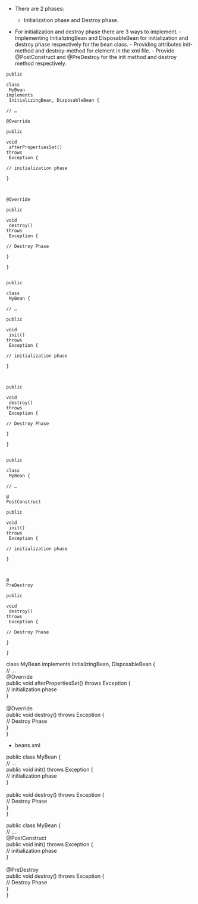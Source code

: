 - There are 2 phases:
    
    - Initialization phase and Destroy phase.
      
    
- For initialization and destroy phase there are 3 ways to implement. - Implementing InitializingBean and DisposableBean for initialization and destroy phase respectively for the bean class. - Providing attributes init-method and destroy-method for <bean> element in the xml file. - Provide @PostConstruct and @PreDestroy for the init method and destroy method respectively.
    
```
public
 
class
 MyBean 
implements
 InitializingBean, DisposableBean {

// …

@Override

public
 
void
 afterPropertiesSet() 
throws
 Exception {

// initialization phase

}

 

@Override

public
 
void
 destroy() 
throws
 Exception {

// Destroy Phase

}

}


public
 
class
 MyBean {

// …

public
 
void
 init() 
throws
 Exception {

// initialization phase

}

 

public
 
void
 destroy() 
throws
 Exception {

// Destroy Phase

}

}


public
 
class
 MyBean {

// …

@
PostConstruct

public
 
void
 init() 
throws
 Exception {

// initialization phase

}

 

@
PreDestroy

public
 
void
 destroy() 
throws
 Exception {

// Destroy Phase

}

}
```

class MyBean implements InitializingBean, DisposableBean {  
// …  
@Override  
public void afterPropertiesSet() throws Exception {  
// initialization phase  
}  
   
@Override  
public void destroy() throws Exception {  
// Destroy Phase  
}  
}
 
- beans.xml <bean id=“----” class=“----” init-method=“init“ destroy-method=“destroy“ />
 
public class MyBean {  
// …  
public void init() throws Exception {  
// initialization phase  
}  
   
public void destroy() throws Exception {  
// Destroy Phase  
}  
}
   

public class MyBean {  
// …  
@PostConstruct  
public void init() throws Exception {  
// initialization phase  
}  
   
@PreDestroy  
public void destroy() throws Exception {  
// Destroy Phase  
}  
}
